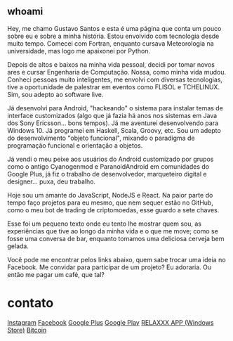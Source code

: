 ## whoami

Hey, me chamo Gustavo Santos e esta é uma página que conta um pouco sobre eu e sobre a minha história. Estou envolvido com tecnologia desde muito tempo. Comecei com Fortran, enquanto cursava Meteorologia na universidade, mas logo me apaixonei por Python.

Depois de altos e baixos na minha vida pessoal, decidi por tomar novos ares e cursar Engenharia de Computação. Nossa, como minha vida mudou. Conheci pessoas muito inteligentes, me envolvi com diversas tecnologias, tive a oportunidade de palestrar em eventos como FLISOL e TCHELINUX. Sim, sou adepto ao software live.

Já desenvolvi para Android, "hackeando" o sistema para instalar temas de interface customizados (algo que já fazia há anos nos sistemas em Java dos Sony Ericsson... bons tempos). Já me aventurei desenvolvendo para Windows 10. Já programei em Haskell, Scala, Groovy, etc. Sou um adepto do desenvolvimento "objeto funcional", mixando o paradigma de programação funcional e orientação a objetos.

Já vendi o meu peixe aos usuários do Android customizado por grupos como o antigo Cyanogenmod e ParanoidAndroid em comunidades do Google Plus, já fiz o trabalho de desenvolvedor, marqueteiro digital e designer... puxa, deu trabalho.

Hoje sou um amante do JavaScript, NodeJS e React. Na paior parte do tempo faço projetos para eu mesmo, que nem sequer estão no GitHub, como o meu bot de trading de criptomoedas, esse guardo a sete chaves.

Esse foi um pequeno texto onde eu tento lhe mostrar quem sou, as experiências que tive ao longo da minha vida e o que me move; como se fosse uma conversa de bar, enquanto tomamos uma deliciosa cerveja bem gelada.


Você pode me encontrar pelos links abaixo, quem sabe trocar uma ideia no Facebook. Me convidar para participar de um projeto? Eu adoraria. Ou então me pagar um café, que tal?

# contato

[Instagram](https://www.instagram.com/__gustavofsantos__)
[Facebook](https://www.facebook.com/gfdsantos07)
[Google Plus](https://plus.google.com/+GustavoSantos7)
[Google Play](https://play.google.com/store/apps/developer?id=Gustavo+F.+Santos)
[RELAXXX APP (Windows Store)](https://www.microsoft.com/pt-br/store/p/relaxxx/9nblggh4qgzg#)
[Bitcoin](1FgAcjoBGhFnYt4FPsJN5s8VRbLyi3FGn3)